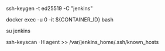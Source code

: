 ssh-keygen -t ed25519 -C "jenkins"

docker exec -u 0 -it ${CONTAINER_ID} bash

su jenkins

ssh-keyscan -H agent >> /var/jenkins_home/.ssh/known_hosts

